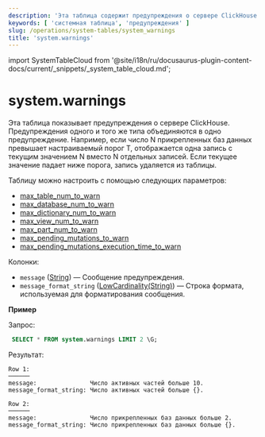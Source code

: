 ```yaml
---
description: 'Эта таблица содержит предупреждения о сервере ClickHouse.'
keywords: [ 'системная таблица', 'предупреждения' ]
slug: /operations/system-tables/system_warnings
title: 'system.warnings'
---
```


import SystemTableCloud from '@site/i18n/ru/docusaurus-plugin-content-docs/current/_snippets/_system_table_cloud.md';


# system.warnings

<SystemTableCloud/>

Эта таблица показывает предупреждения о сервере ClickHouse. 
Предупреждения одного и того же типа объединяются в одно предупреждение. 
Например, если число N прикрепленных баз данных превышает настраиваемый порог T, отображается одна запись с текущим значением N вместо N отдельных записей. 
Если текущее значение падает ниже порога, запись удаляется из таблицы.

Таблицу можно настроить с помощью следующих параметров:

- [max_table_num_to_warn](../server-configuration-parameters/settings.md#max_table_num_to_warn)
- [max_database_num_to_warn](../server-configuration-parameters/settings.md#max_database_num_to_warn)
- [max_dictionary_num_to_warn](../server-configuration-parameters/settings.md#max_dictionary_num_to_warn)
- [max_view_num_to_warn](../server-configuration-parameters/settings.md#max_view_num_to_warn)
- [max_part_num_to_warn](../server-configuration-parameters/settings.md#max_part_num_to_warn)
- [max_pending_mutations_to_warn](../server-configuration-parameters/settings.md#max_pending_mutations_to_warn)
- [max_pending_mutations_execution_time_to_warn](/operations/server-configuration-parameters/settings#max_pending_mutations_execution_time_to_warn)

Колонки:

- `message` ([String](../../sql-reference/data-types/string.md)) — Сообщение предупреждения.
- `message_format_string` ([LowCardinality(String)](../../sql-reference/data-types/string.md)) — Строка формата, используемая для форматирования сообщения.

**Пример**

Запрос:

```sql
 SELECT * FROM system.warnings LIMIT 2 \G;
```

Результат:

```text
Row 1:
──────
message:               Число активных частей больше 10.
message_format_string: Число активных частей больше {}.

Row 2:
──────
message:               Число прикрепленных баз данных больше 2.
message_format_string: Число прикрепленных баз данных больше {}.
```
